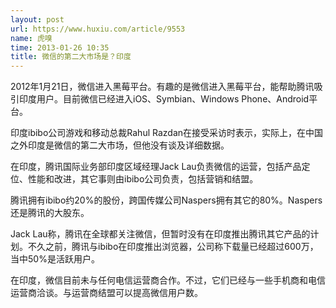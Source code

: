 ```yaml
---
layout: post
url: https://www.huxiu.com/article/9553
name: 虎嗅
time: 2013-01-26 10:35
title: 微信的第二大市场是？印度
---
```

2012年1月21日，微信进入黑莓平台。有趣的是微信进入黑莓平台，能帮助腾讯吸引印度用户。目前微信已经进入iOS、Symbian、Windows Phone、Android平台。

印度ibibo公司游戏和移动总裁Rahul Razdan在接受采访时表示，实际上，在中国之外印度是微信的第二大市场，但他没有谈及详细数据。

在印度，腾讯国际业务部印度区域经理Jack Lau负责微信的运营，包括产品定位、性能和改进，其它事则由ibibo公司负责，包括营销和结盟。

腾讯拥有ibibo约20%的股份，跨国传媒公司Naspers拥有其它的80%。Naspers还是腾讯的大股东。

Jack Lau称，腾讯在全球都关注微信，但暂时没有在印度推出腾讯其它产品的计划。不久之前，腾讯与ibibo在印度推出浏览器，公司称下载量已经超过600万，当中50%是活跃用户。

在印度，微信目前未与任何电信运营商合作。不过，它们已经与一些手机商和电信运营商洽谈。与运营商结盟可以提高微信用户数。

